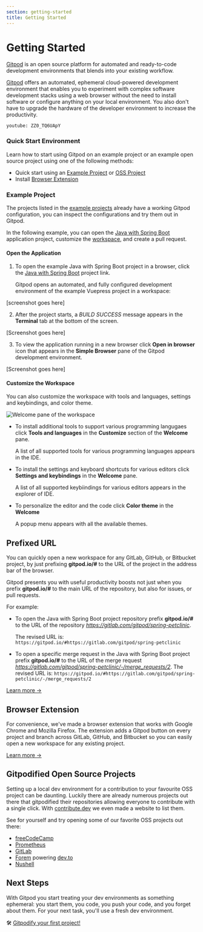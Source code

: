 ```yaml
---
section: getting-started
title: Getting Started
---
```


<script context="module">
  export const prerender = true;
</script>

# Getting Started

[Gitpod](https://www.gitpod.io) is an open source platform for automated and ready-to-code development environments that blends into your existing workflow.

[Gitpod](https://www.gitpod.io) offers an automated, ephemeral cloud-powered development environment that enables you to experiment with complex software development stacks using a web browser without the need to install software or configure anything on your local environment. You also don't have to upgrade the hardware of the developer environment to increase the productivity.

`youtube: ZZ0_TQ6UApY`

### Quick Start Environment

Learn how to start using Gitpod on an example project or an example open source project using one of the following methods:

- Quick start using an [Example Project](#example-project) or [OSS Project](#gitpodified-open-source-project)
- Install [Browser Extension](#browser-extension)

### Example Project

The projects listed in the [example projects](/docs/examples) already have a working Gitpod configuration, you can inspect the configurations and try them out in Gitpod.

In the following example, you can open the [Java with Spring Boot](https://gitpod.io/#https://github.com/gitpod-io/spring-petclinic) application project, customize the [workspace](/docs/workspaces), and create a pull request.

#### Open the Application

1. To open the example Java with Spring Boot project in a browser, click the [Java with Spring Boot](https://gitpod.io/#https://github.com/gitpod-io/spring-petclinic) project link.

   Gitpod opens an automated, and fully configured development environment of the example Vuepress project in a workspace:

[screenshot goes here]

2. After the project starts, a _BUILD SUCCESS_ message appears in the **Terminal** tab at the bottom of the screen.

[Screenshot goes here]

3. To view the application running in a new browser click **Open in browser** icon that appears in the **Simple Browser** pane of the Gitpod development environment.

[Screenshot goes here]

#### Customize the Workspace

You can also customize the workspace with tools and languages, settings and keybindings, and color theme.

![Welcome pane of the workspace](../../../../static/images/docs/beta/getting-started/welcome.png)

- To install additional tools to support various programming langugaes click **Tools and languages** in the **Customize** section of the **Welcome** pane.

  A list of all supported tools for various programming languages appears in the IDE.

- To install the settings and keyboard shortcuts for various editors click **Settings and keybindings** in the **Welcome** pane.

  A list of all supported keybiindings for various editors appears in the explorer of IDE.

- To personalize the editor and the code click **Color theme** in the **Welcome**

  A popup menu appears with all the available themes.

## Prefixed URL

You can quickly open a new workspace for any GitLab, GitHub, or Bitbucket project, by just prefixing **gitpod.io/#** to the URL of the project in the address bar of the browser.

Gitpod presents you with useful productivity boosts not just when you prefix **gitpod.io/#** to the main URL of the repository, but also for issues, or pull requests.

For example:

- To open the Java with Spring Boot project repository prefix **gitpod.io/#** to the URL of the repository *https://gitlab.com/gitpod/spring-petclinic*.

  The revised URL is: `https://gitpod.io/#https://gitlab.com/gitpod/spring-petclinic`

- To open a specific merge request in the Java with Spring Boot project prefix **gitpod.io/#** to the URL of the merge request *https://gitlab.com/gitpod/spring-petclinic/-/merge_requests/2*.
  The revised URL is: `https://gitpod.io/#https://gitlab.com/gitpod/spring-petclinic/-/merge_requests/2`

[Learn more &rarr;](/docs/context-urls)

## Browser Extension

For convenience, we've made a browser extension that works with Google Chrome and Mozilla Firefox. The extension adds a Gitpod button on every project and branch across GitLab, GitHub, and Bitbucket so you can easily open a new workspace for any existing project.

[Learn more &rarr;](/docs/browser-extension)

## Gitpodified Open Source Projects

Setting up a local dev environment for a contribution to your favourite OSS project can be daunting. Luckily there are already numerous projects out there that gitpodified their repositories allowing everyone to contribute with a single click. With [contribute.dev](https://contribute.dev/) we even made a website to list them.

See for yourself and try opening some of our favorite OSS projects out there:

- [freeCodeCamp](https://gitpod.io/#https://github.com/freeCodeCamp/freeCodeCamp)
- [Prometheus](https://gitpod.io/#https://github.com/prometheus/prometheus)
- [GitLab](https://gitpod.io/#https://gitlab.com/gitlab-org/gitlab)
- [Forem](https://gitpod.io/#https://github.com/forem/forem) powering [dev.to](https://dev.to/)
- [Nushell](https://gitpod.io/#https://github.com/nushell/nushell)

## Next Steps

With Gitpod you start treating your dev environments as something ephemeral: you start them, you code, you push your code, and you forget about them. For your next task, you'll use a fresh dev environment.

🛠 [Gitpodify your first project!](https://www.gitpod.io/docs/configuration)
